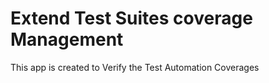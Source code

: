 # Extend Test Suites coverage Management
This app is created to Verify the Test Automation Coverages

